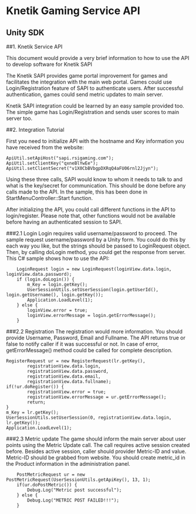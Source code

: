 # Knetik Gaming Service API 

## Unity SDK


##1. Knetik Service API

  This document would provide a very brief information to how to use the API to develop software for Knetik SAPI

  The Knetik SAPI provides game portal improvement for games and facilitates the integration with the main web portal. Games could use Login/Registration feature of SAPI to authenticate users. After successful authentication, games could send metric updates to main server. 

  Knetik SAPI integration could be learned by an easy sample provided too. The simple game has Login/Registration and sends user scores to main server too.

##2. Integration Tutorial

  First you need to initialize API with the hostname and Key information you have received from the website:


```
ApiUtil.setApiHost("sapi.rsigaming.com");
ApiUtil.setClientKey("qxneBlYwEe");
ApiUtil.setClientSecret("v1X0CbBVbgpDXRqQ4aFU06rnl2Jjyn");
```

  Using these three calls, SAPI would know to whom it needs to talk to and what is the key/secret for communication. This should be done before any calls made to the API. In the sample, this has been done in StartMenuController::Start function.

  After initializing the API, you could call different functions in the API to login/register. Please note that, other functions would not be available before having an authenticated session to SAPI.

###2.1 Login
Login requires valid username/password to proceed. The sample request username/password by a Unity form. You could do this by each way you like, but the strings should be passed to LoginRequest object. Then, by calling doLogin method, you could get the response from server. This C# sample shows how to use the API:

```
	LoginRequest login = new LoginRequest(loginView.data.login, loginView.data.password);
	if (login.doLogin()) {
		m_Key = login.getKey();
		UserSessionUtils.setUserSession(login.getUserId(), login.getUsername(), login.getKey());
		Application.LoadLevel(1);
	} else {
		loginView.error = true;
		loginView.errorMessage = login.getErrorMessage();			
	}		
```

###2.2 Registration
The registration would more information. You should provide Username, Password, Email and Fullname. The API returns true or false to notify caller if it was successful or not. In case of error, getErrorMessage() method could be called for complete description.

```
RegisterRequest ur = new RegisterRequest(lr.getKey(), 
		registrationView.data.login, 
		registrationView.data.password, 
		registrationView.data.email, 
		registrationView.data.fullname);
if(!ur.doRegister()) {
		registrationView.error = true;
		registrationView.errorMessage = ur.getErrorMessage();			
		return;
}
m_Key = lr.getKey();
UserSessionUtils.setUserSession(0, registrationView.data.login, lr.getKey());
Application.LoadLevel(1);
```

###2.3 Metric update
The game should inform the main server about user points using the Metric Update call. The call requires active session created before. Besides active session, caller should provider Metric-ID and value. Metric-ID should be grabbed from website. You should create metric_id in the Product information in the administration panel.

```
	PostMetricRequest ur = new PostMetricRequest(UserSessionUtils.getApiKey(), 13, 1);
	if(ur.doPostMetric()) {
		Debug.Log("Metric post successful");
	} else {
		Debug.Log("METRIC POST FAILED!!!");
	}
```